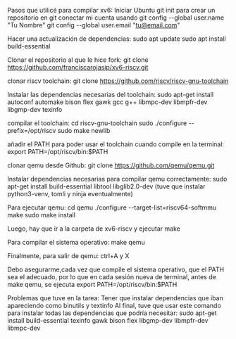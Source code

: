 Pasos que utilicé para compilar xv6:
Iniciar Ubuntu
git init para crear un repositorio en git
conectar mi cuenta usando 
git config --global user.name "Tu Nombre"
git config --global user.email "tu@email.com"

Hacer una actualización de dependencias:
sudo apt update
sudo apt install build-essential

Clonar el repositorio al que le hice fork:
git clone https://github.com/franciscarojasip/xv6-riscv.git

clonar riscv toolchain:
git clone https://github.com/riscv/riscv-gnu-toolchain

Instalar las dependencias necesarias del toolchain:
sudo apt-get install autoconf automake bison flex gawk gcc g++ libmpc-dev libmpfr-dev libgmp-dev texinfo

compilar el toolchain:
cd riscv-gnu-toolchain
sudo ./configure --prefix=/opt/riscv
sudo make newlib

añadir el PATH para poder usar el toolchain cuando compile en la terminal:
export PATH=/opt/riscv/bin:$PATH

clonar qemu desde Github:
git clone https://github.com/qemu/qemu.git

Instalar dependencias necesarias para compilar qemu correctamente:
sudo apt-get install build-essential libtool libglib2.0-dev
(tuve que instalar python3-venv, tomli y ninja eventualmente)

Para ejecutar qemu:
cd qemu
./configure --target-list=riscv64-softmmu
make
sudo make install

Luego, hay que ir a la carpeta de xv6-riscv y ejecutar make

Para compilar el sistema operativo:
make qemu

Finalmente, para salir de qemu: ctrl+A y X

Debo asegurarme,cada vez que compile el sistema operativo, que el PATH sea el adecuado,
por lo que en cada sesión nueva de terminal, antes de make qemu, se 
ejecuta export PATH=/opt/riscv/bin:$PATH

Problemas que tuve en la tarea: Tener que instalar dependencias que iban apareciendo como binutils y textinfo
Al final, tuve que usar este comando para instalar todas las dependencias que podría necesitar:
sudo apt-get install build-essential texinfo gawk bison flex libgmp-dev libmpfr-dev libmpc-dev
